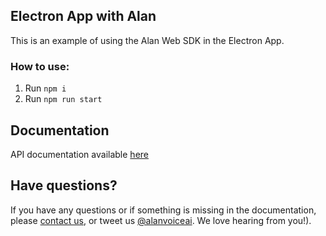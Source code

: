 ## Electron App with Alan

This is an example of using the Alan Web SDK in the Electron App.

### How to use:

1. Run `npm i`
2. Run `npm run start`

## Documentation
  
API documentation available [here](https://alan.app/docs/integrations/electron)

## Have questions?

If you have any questions or if something is missing in the documentation, please [contact us](mailto:support@alan.app), or tweet us [@alanvoiceai](https://twitter.com/alanvoiceai). We love hearing from you!).


